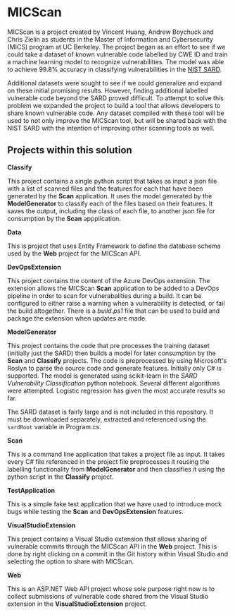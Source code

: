 # MICScan

MICScan is a project created by Vincent Huang, Andrew Boychuck and Chris Zielin as students in the Master of Information and Cybersecurity (MICS) program at UC Berkeley. The project began as an effort to see if we could take a dataset of known vulnerable code labelled by CWE ID and train a machine learning model to recognize vulnerabilities. The model was able to achieve 99.8% accuracy in classifying vulnerabilities in the [NIST SARD](https://samate.nist.gov/SARD/). 

Additional datasets were sought to see if we could generalize and expand on these initial promising results. However, finding additional labelled vulnerable code beyond the SARD proved difficult. To attempt to solve this problem we expanded the project to build a tool that allows developers to share known vulnerable code. Any dataset compiled with these tool will be used to not only improve the MICScan tool, but will be shared back with the NIST SARD with the intention of improving other scanning tools as well. 

## Projects within this solution

**Classify**

This project contains a single python script that takes as input a json file with a list of scanned files and the features for each that have been generated by the **Scan** application. It uses the model generated by the **ModelGenerator** to classify each of the files based on their features. It saves the output, including the class of each file, to another json file for consumption by the **Scan** appplication.

**Data**

This is project that uses Entity Framework to define the database schema used by the **Web** project for the MICScan API.

**DevOpsExtension**

This project contains the content of the Azure DevOps extension. The extension allows the MICScan **Scan** application to be added to a DevOps pipeline in order to scan for vulnerabalities during a build. It can be configured to either raise a warning when a vulnerability is detected, or fail the build altogether. There is a *build.ps1* file that can be used to build and package the extension when updates are made.

**ModelGenerator**

This project contains the code that pre processes the training dataset (initially just the SARD) then builds a model for later consumption by the **Scan** and **Classify** projects. The code is preprocessed by using Microsoft's Roslyn to parse the source code and generate features. Initially only C# is supported. The model is generated using scikit-learn in the *SARD Vulnerability Classification* python notebook. Several different algorithms were attempted. Logistic regression has given the most accurate results so far.

The SARD dataset is fairly large and is not included in this repository. It must be downloaded separately, extracted and referenced using the `sardRoot` variable in Program.cs.

**Scan**

This is a command line application that takes a project file as input. It takes every C# file referenced in the project file preprocesses it reusing the labelling functionality from **ModelGenerator** and then classifies it using the python script in the **Classify** project.

**TestApplication**

This is a simple fake test application that we have used to introduce mock bugs while testing the **Scan** and **DevOpsExtension** features.

**VisualStudioExtension**

This project contains a Visual Studio extension that allows sharing of vulnerable commits through the MICScan API in the **Web** project. This is done by right clicking on a commit in the Git history within Visual Studio and selecting the option to share with MICScan.

**Web**

This is an ASP.NET Web API project whose sole purpose right now is to collect submissions of vulnerable code shared from the Visual Studio extension in the **VisualStudioExtension** project.
